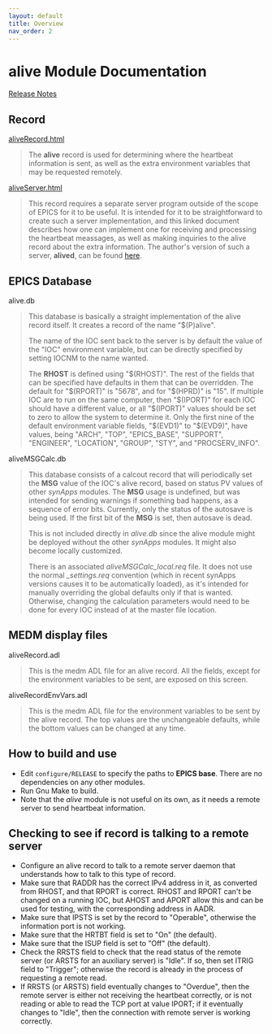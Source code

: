 ```yaml
---
layout: default
title: Overview
nav_order: 2
---
```



alive Module Documentation
==========================

[Release Notes](aliveReleaseNotes.html)

Record
------

[aliveRecord.html](aliveRecord.html)

> The __alive__ record is used for determining where the heartbeat information is sent, as well as the extra environment variables that may be requested remotely.  

[aliveServer.html](aliveServer.html)  

>This record requires a separate server program outside of the scope of EPICS for it to be useful. It is intended for it to be straightforward to create such a server implementation, and this linked document describes how one can implement one for receiving and processing the heartbeat meassages, as well as making inquiries to the alive record about the extra information. The author's version of such a server, __alived__, can be found [here](https://github.com/epics-alive-server/alived).  

EPICS Database
--------------

alive.db  

>This database is basically a straight implementation of the alive record itself. It creates a record of the name "$(P)alive".
>
>The name of the IOC sent back to the server is by default the value of the "IOC" environment variable, but can be directly specified by setting IOCNM to the name wanted.
>
>The __RHOST__ is defined using "$(RHOST)". The rest of the fields that can be specified have defaults in them that can be overridden. The default for "$(RPORT)" is "5678", and for "$(HPRD)" is "15". If multiple IOC are to run on the same computer, then "$(IPORT)" for each IOC should have a different value, or all "$(IPORT)" values should be set to zero to allow the system to determine it. Only the first nine of the default environment variable fields, "$(EVD1)" to "$(EVD9)", have values, being "ARCH", "TOP", "EPICS\_BASE", "SUPPORT", "ENGINEER", "LOCATION", "GROUP", "STY", and "PROCSERV\_INFO".

aliveMSGCalc.db  

>This database consists of a calcout record that will periodically set the __MSG__ value of the IOC's alive record, based on status PV values of other *synApps* modules. The __MSG__ usage is undefined, but was intended for sending warnings if something bad happens, as a sequence of error bits. Currently, only the status of the autosave is being used. If the first bit of the __MSG__ is set, then autosave is dead.
>
>This is not included directly in *alive.db* since the alive module might be deployed without the other *synApps* modules. It might also become locally customized.
>
>There is an associated *aliveMSGCalc\_local.req* file. It does not use the normal *\_settings.req* convention (which in recent synApps versions causes it to be automatically loaded), as it's intended for manually overriding the global defaults only if that is wanted. Otherwise, changing the calculation parameters would need to be done for every IOC instead of at the master file location.

MEDM display files
------------------

aliveRecord.adl  

>This is the medm ADL file for an alive record. All the fields, except for the environment variables to be sent, are exposed on this screen.

aliveRecordEnvVars.adl  

>This is the medm ADL file for the environment variables to be sent by the alive record. The top values are the unchangeable defaults, while the bottom values can be changed at any time.

How to build and use
--------------------

- Edit `configure/RELEASE` to specify the paths to __EPICS base__. There are no dependencies on any other modules.
- Run Gnu Make to build.
- Note that the *alive* module is not useful on its own, as it needs a remote server to send heartbeat information.
 
Checking to see if record is talking to a remote server
-------------------------------------------------------

- Configure an alive record to talk to a remote server daemon that understands how to talk to this type of record.
- Make sure that RADDR has the correct IPv4 address in it, as converted from RHOST, and that RPORT is correct. RHOST and RPORT can't be changed on a running IOC, but AHOST and APORT allow this and can be used for testing, with the corresponding address in AADR.
- Make sure that IPSTS is set by the record to "Operable", otherwise the information port is not working.
- Make sure that the HRTBT field is set to "On" (the default).
- Make sure that the ISUP field is set to "Off" (the default).
- Check the RRSTS field to check that the read status of the remote server (or ARSTS for an auxiliary server) is "Idle". If so, then set ITRIG field to "Trigger"; otherwise the record is already in the process of requesting a remote read.
- If RRSTS (or ARSTS) field eventually changes to "Overdue", then the remote server is either not receiving the heartbeat correctly, or is not reading or able to read the TCP port at value IPORT; if it eventually changes to "Idle", then the connection with remote server is working correctly.
